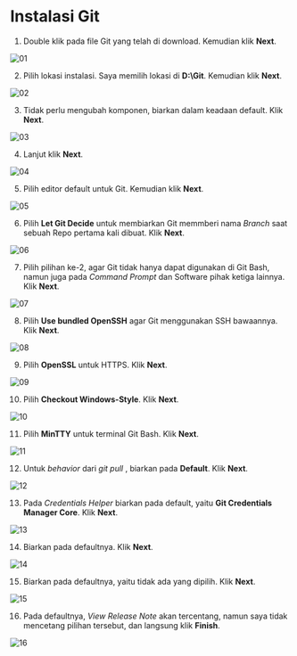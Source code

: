 # Instalasi Git

1. Double klik pada file Git yang telah di download. Kemudian klik **Next**.

![01](gambar/01-install.png)

2. Pilih lokasi instalasi. Saya memilih lokasi di **D:\Git**. Kemudian klik **Next**.

![02](gambar/02-install.png)

3. Tidak perlu mengubah komponen, biarkan dalam keadaan default. Klik **Next**.

![03](gambar/03-install.png)

4. Lanjut klik **Next**.

![04](gambar/04-install.png)

5. Pilih editor default untuk Git. Kemudian klik **Next**.

![05](gambar/05-install.png)

6. Pilih **Let Git Decide** untuk membiarkan Git memmberi nama *Branch* saat sebuah Repo pertama kali dibuat. Klik **Next**.

![06](gambar/06-install.png)

7. Pilih pilihan ke-2, agar Git tidak hanya dapat digunakan di Git Bash, namun juga pada *Command Prompt* dan Software pihak ketiga lainnya. Klik **Next**.

![07](gambar/07-install.png)

8. Pilih **Use bundled OpenSSH** agar Git menggunakan SSH bawaannya. Klik **Next**.

![08](gambar/08-install.png)

9. Pilih **OpenSSL** untuk HTTPS. Klik **Next**.

![09](gambar/09-install.png)

10. Pilih **Checkout Windows-Style**. Klik **Next**.

![10](gambar/10-install.png)

11. Pilih **MinTTY** untuk terminal Git Bash. Klik **Next**.

![11](gambar/11-install.png)

12. Untuk *behavior* dari *git pull* , biarkan pada **Default**. Klik **Next**.

![12](gambar/12-install.png)

13. Pada *Credentials Helper* biarkan pada default, yaitu **Git Credentials Manager Core**. Klik **Next**.

![13](gambar/13-install.png)

14. Biarkan pada defaultnya. Klik **Next**.

![14](gambar/14-install.png)

15. Biarkan pada defaultnya, yaitu tidak ada yang dipilih. Klik **Next**.

![15](gambar/15-install.png)

16. Pada defaultnya, *View Release Note* akan tercentang, namun saya tidak mencetang pilihan tersebut, dan langsung klik **Finish**.

![16](gambar/16-install.png)